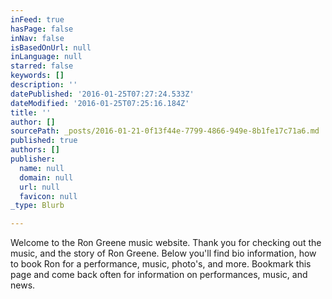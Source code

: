 ```yaml
---
inFeed: true
hasPage: false
inNav: false
isBasedOnUrl: null
inLanguage: null
starred: false
keywords: []
description: ''
datePublished: '2016-01-25T07:27:24.533Z'
dateModified: '2016-01-25T07:25:16.184Z'
title: ''
author: []
sourcePath: _posts/2016-01-21-0f13f44e-7799-4866-949e-8b1fe17c71a6.md
published: true
authors: []
publisher:
  name: null
  domain: null
  url: null
  favicon: null
_type: Blurb

---
```

Welcome to the Ron Greene music website.  Thank you for checking out the music, and the story of Ron Greene.  Below you'll find bio information, how to book Ron for a performance, music, photo's, and more.  Bookmark this page and come back often for information on performances, music, and news.